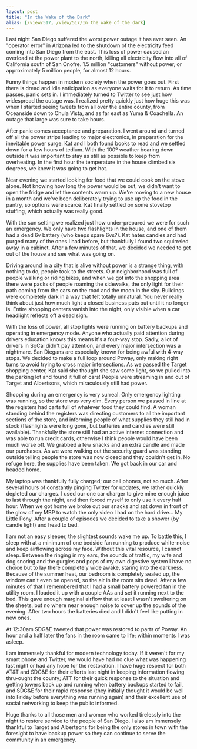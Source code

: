 ```yaml
---
layout: post
title: "In the Wake of the Dark"
alias: [/view/517, /view/517/In_the_wake_of_the_dark]
---
```


Last night San Diego suffered the worst power outage it has ever seen. An "operator error" in Arizona led to the shutdown of the electricity feed coming into San Diego from the east. This loss of power caused an overload at the power plant to the north, killing all electricity flow into all of California south of San Onofre. 1.5 million "customers" without power, or approximately 5 million people, for almost 12 hours.

Funny things happen in modern society when the power goes out.  First there is dread and idle anticipation as everyone waits for it to return.  As time passes, panic sets in.  I immediately turned to Twitter to see just how widespread the outage was.  I realized pretty quickly just how huge this was when I started seeing tweets from all over the entire county, from Oceanside down to Chula Vista, and as far east as Yuma & Coachella.  An outage that large was sure to take hours.

After panic comes acceptance and preparation.  I went around and turned off all the power strips leading to major electronics, in preparation for the inevitable power surge.  Kat and I both found books to read and we settled down for a few hours of tedium.  With the 100º weather bearing down outside it was important to stay as still as possible to keep from overheating.  In the first hour the temperature in the house climbed six degrees, we knew it was going to get hot.  

Near evening we started looking for food that we could cook on the stove alone.  Not knowing how long the power would be out, we didn't want to open the fridge and let the contents warm up.  We're moving to a new house in a month and we've been deliberately trying to use up the food in the pantry, so options were scarce.  Kat finally settled on some stovetop stuffing, which actually was really good.

With the sun setting we realized just how under-prepared we were for such an emergency.  We only have two flashlights in the house, and one of them had a dead 6v battery (who keeps spare 6vs?).  Kat hates candles and had purged many of the ones I had before, but thankfully I found two squirreled away in a cabinet.  After a few minutes of that, we decided we needed to get out of the house and see what was going on.

Driving around in a city that is alive without power is a strange thing, with nothing to do, people took to the streets.  Our neighborhood was full of people walking or riding bikes, and when we got into the shopping area there were packs of people roaming the sidewalks, the only light for their path coming from the cars on the road and the moon in the sky.  Buildings were completely dark in a way that felt totally unnatural. You never really think about just how much light a closed business puts out until it no longer is.  Entire shopping centers vanish into the night, only visible when a car headlight reflects off a dead sign.

With the loss of power, all stop lights were running on battery backups and operating in emergency mode.  Anyone who actually paid attention during drivers education knows this means it's a four-way stop.  Sadly, a lot of drivers in SoCal didn't pay attention, and every major intersection was a nightmare.  San Diegans are especially known for being awful with 4-way stops.  We decided to make a full loop around Poway, only making right turns to avoid trying to cross major intersections.  As we passed the Target shopping center, Kat said she thought she saw some light, so we pulled into the parking lot and found it full of cars! People were streaming in and out of Target and Albertsons, which miraculously still had power.

Shopping during an emergency is very surreal.  Only emergency lighting was running, so the store was very dim.  Every person we passed in line at the registers had carts full of whatever food they could find. A woman standing behind the registers was directing customers to all the important sections of the store, and informing people of what supplies they still had in stock (flashlights were long gone, but batteries and candles were still available).  Thankfully the store still had an active internet connection and was able to run credit cards, otherwise I think people would have been much worse off.  We grabbed a few snacks and an extra candle and made our purchases.  As we were walking out the security guard was standing outside telling people the store was now closed and they couldn't get in.  No refuge here, the supplies have been taken.  We got back in our car and headed home.

My laptop was thankfully fully charged; our cell phones, not so much.  After several hours of constantly pinging Twitter for updates, we rather quickly depleted our charges.  I used our one car charger to give mine enough juice to last through the night, and then forced myself to only use it every half hour.  When we got home we broke out our snacks and sat down in front of the glow of my MBP to watch the only video I had on the hard drive... My Little Pony.  After a couple of episodes we decided to take a shower (by candle light) and head to bed.

I am not an easy sleeper, the slightest sounds wake me up.  To battle this, I sleep with at a minimum of one bedside fan running to produce white-noise and keep airflowing across my face.  Without this vital resource, I cannot sleep.  Between the ringing in my ears, the sounds of traffic, my wife and dog snoring and the gurgles and pops of my own digestive system I have no choice but to lay there completely wide awake, staring into the darkness.  Because of the summer heat, our bedroom is completely sealed up, the window can't even be opened, so the air in the room sits dead.  After a few minutes of that I remembered that I had a small battery powered fan in the utility room.  I loaded it up with a couple AAs and set it running next to the bed.  This gave enough marginal airflow that at least I wasn't sweltering on the sheets, but no where near enough noise to cover up the sounds of the evening.  After two hours the batteries died and I didn't feel like putting in new ones.

At 12:30am SDG&E tweeted that power was restored to parts of Poway.  An hour and a half later the fans in the room came to life; within moments I was asleep.

I am immensely thankful for modern technology today. If it weren't for my smart phone and Twitter, we would have had no clue what was happening last night or had any hope for the restoration. I have huge respect for both AT&T and SDG&E for their efforts last night in keeping information flowing thru-ought the county; ATT for their quick response to the situation and getting towers back up and running when battery backups started to fail, and SDG&E for their rapid response (they initially thought it would be well into Friday before everything was running again) and their excellent use of social networking to keep the public informed.  

Huge thanks to all those men and women who worked tirelessly into the night to restore service to the people of San Diego. I also am immensely thankful to Target and Albertsons for being the only stores in town with the foresight to have backup power so they can continue to serve the community in an emergency.